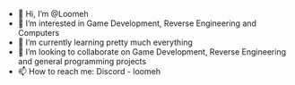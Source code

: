 - 👋 Hi, I’m @Loomeh
- 👀 I’m interested in Game Development, Reverse Engineering and Computers
- 🌱 I’m currently learning pretty much everything
- 💞️ I’m looking to collaborate on Game Development, Reverse Engineering and general programming projects
- 📫 How to reach me: Discord - loomeh

<!---
Loomeh/Loomeh is a ✨ special ✨ repository because its `README.md` (this file) appears on your GitHub profile.
You can click the Preview link to take a look at your changes.
--->

